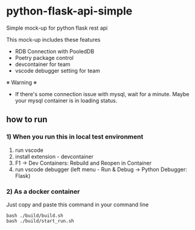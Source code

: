 # python-flask-api-simple

Simple mock-up for python flask rest api


This mock-up includes these features

* RDB Connection with PooledDB
* Poetry package control
* devcontainer for team
* vscode debugger setting for team


※ Warning ※

* If there's some connection issue with mysql, wait for a minute. Maybe your mysql container is in loading status.


## how to run 
### 1) When you run this in local test environment

1. run vscode
2. install extension - devcontainer
3. F1 → Dev Containers: Rebuild and Reopen in Container
4. run vscode debugger (left menu - Run & Debug → Python Debugger: Flask)

### 2) As a docker container

Just copy and paste this command in your command line

```
bash ./build/build.sh
bash ./build/start_run.sh
```
